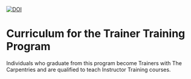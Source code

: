 [![DOI](https://zenodo.org/badge/DOI/10.5281/zenodo.6620558.svg)](https://doi.org/10.5281/zenodo.6620558)

# Curriculum for the Trainer Training Program

Individuals who graduate from this program become Trainers with The Carpentries and are qualified to teach Instructor Training courses.
